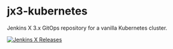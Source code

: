 # jx3-kubernetes

Jenkins X 3.x GitOps repository for a vanilla Kubernetes cluster.
        
[![Jenkins X Releases](https://img.shields.io/badge/Jenkins%20X-Releases-blue)](docs/README.md)
